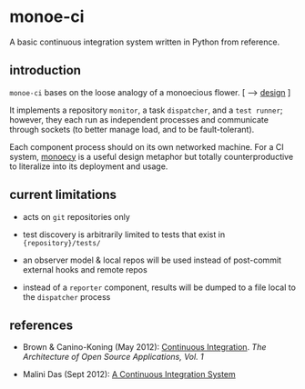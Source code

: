 # monoe-ci

A basic continuous integration system written in Python from reference.


## introduction

`monoe-ci` bases on the loose analogy of a monoecious flower. [ --> [design](./DESIGN.md) ]

It implements a repository `monitor`, a task `dispatcher`, and a `test runner`; however, they each run as independent processes and communicate through sockets (to better manage load, and to be fault-tolerant).

Each component process should on its own networked machine. For a CI system, [monoecy](https://vimeo.com/219945413) is a useful design metaphor but totally counterproductive to literalize into its deployment and usage.


## current limitations

* acts on `git` repositories only

* test discovery is arbitrarily limited to tests that exist in `{repository}/tests/`

* an observer model & local repos will be used instead of post-commit external hooks and remote repos

* instead of a `reporter` component, results will be dumped to a file local to the `dispatcher` process


## references

* Brown & Canino-Koning (May 2012): [Continuous Integration](https://www.aosabook.org/en/integration.html). *The Architecture of Open Source Applications, Vol. 1*

* Malini Das (Sept 2012): [A Continuous Integration System](http://aosabook.org/en/500L/a-continuous-integration-system.html)